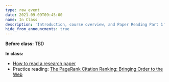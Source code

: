 ```yaml
---
type: raw_event
date: 2021-09-09T09:45:00
name: In Class
description: 'Introduction, course overview, and Paper Reading Part 1'
hide_from_announcments: true
--- 
```


**Before class:** TBD

**In class:** 
* [How to read a research paper](/materials/how-to-read-a-research-paper/)
* Practice reading: [The PageRank Citation Ranking: Bringing Order to the Web](http://ilpubs.stanford.edu:8090/422/1/1999-66.pdf)
